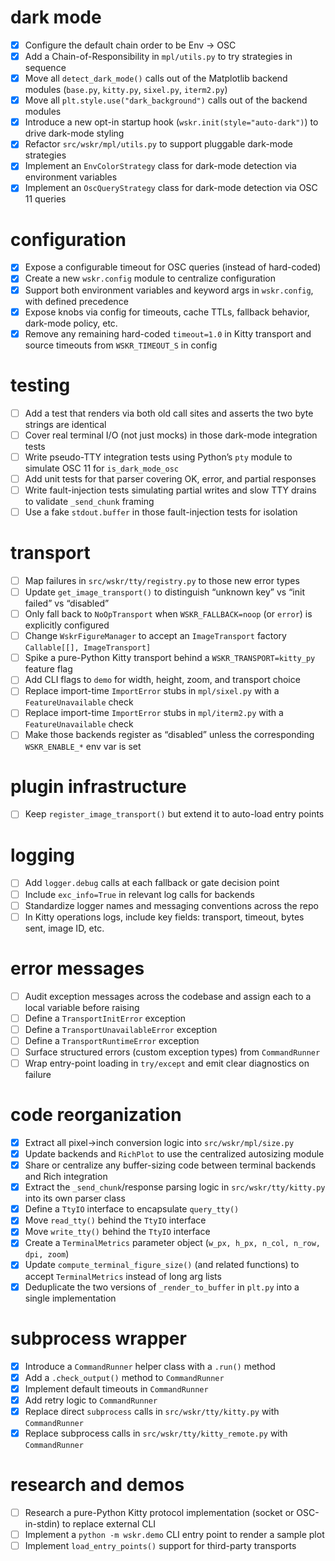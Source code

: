 # dark mode

* [x] Configure the default chain order to be Env → OSC
* [x] Add a Chain-of-Responsibility in `mpl/utils.py` to try strategies in sequence
* [x] Move all `detect_dark_mode()` calls out of the Matplotlib backend modules (`base.py`, `kitty.py`, `sixel.py`, `iterm2.py`)
* [x] Move all `plt.style.use("dark_background")` calls out of the backend modules
* [x] Introduce a new opt-in startup hook (`wskr.init(style="auto-dark")`) to drive dark-mode styling
* [x] Refactor `src/wskr/mpl/utils.py` to support pluggable dark-mode strategies
* [x] Implement an `EnvColorStrategy` class for dark-mode detection via environment variables
* [x] Implement an `OscQueryStrategy` class for dark-mode detection via OSC 11 queries

# configuration

* [x] Expose a configurable timeout for OSC queries (instead of hard-coded)
* [x] Create a new `wskr.config` module to centralize configuration
* [x] Support both environment variables and keyword args in `wskr.config`, with defined precedence
* [x] Expose knobs via config for timeouts, cache TTLs, fallback behavior, dark-mode policy, etc.
* [x] Remove any remaining hard-coded `timeout=1.0` in Kitty transport and source timeouts from `WSKR_TIMEOUT_S` in config

# testing

* [ ] Add a test that renders via both old call sites and asserts the two byte strings are identical
* [ ] Cover real terminal I/O (not just mocks) in those dark-mode integration tests
* [ ] Write pseudo-TTY integration tests using Python’s `pty` module to simulate OSC 11 for `is_dark_mode_osc`
* [ ] Add unit tests for that parser covering OK, error, and partial responses
* [ ] Write fault-injection tests simulating partial writes and slow TTY drains to validate `_send_chunk` framing
* [ ] Use a fake `stdout.buffer` in those fault-injection tests for isolation

# transport

* [ ] Map failures in `src/wskr/tty/registry.py` to those new error types
* [ ] Update `get_image_transport()` to distinguish “unknown key” vs “init failed” vs “disabled”
* [ ] Only fall back to `NoOpTransport` when `WSKR_FALLBACK=noop` (or `error`) is explicitly configured
* [ ] Change `WskrFigureManager` to accept an `ImageTransport` factory `Callable[[], ImageTransport]`
* [ ] Spike a pure-Python Kitty transport behind a `WSKR_TRANSPORT=kitty_py` feature flag
* [ ] Add CLI flags to `demo` for width, height, zoom, and transport choice
* [ ] Replace import-time `ImportError` stubs in `mpl/sixel.py` with a `FeatureUnavailable` check
* [ ] Replace import-time `ImportError` stubs in `mpl/iterm2.py` with a `FeatureUnavailable` check
* [ ] Make those backends register as “disabled” unless the corresponding `WSKR_ENABLE_*` env var is set

# plugin infrastructure

* [ ] Keep `register_image_transport()` but extend it to auto-load entry points

# logging

* [ ] Add `logger.debug` calls at each fallback or gate decision point
* [ ] Include `exc_info=True` in relevant log calls for backends
* [ ] Standardize logger names and messaging conventions across the repo
* [ ] In Kitty operations logs, include key fields: transport, timeout, bytes sent, image ID, etc.

# error messages

* [ ] Audit exception messages across the codebase and assign each to a local variable before raising
* [ ] Define a `TransportInitError` exception
* [ ] Define a `TransportUnavailableError` exception
* [ ] Define a `TransportRuntimeError` exception
* [ ] Surface structured errors (custom exception types) from `CommandRunner`
* [ ] Wrap entry-point loading in `try/except` and emit clear diagnostics on failure

# code reorganization

* [x] Extract all pixel→inch conversion logic into `src/wskr/mpl/size.py`
* [x] Update backends and `RichPlot` to use the centralized autosizing module
* [x] Share or centralize any buffer-sizing code between terminal backends and Rich integration
* [x] Extract the `_send_chunk`/response parsing logic in `src/wskr/tty/kitty.py` into its own parser class
* [x] Define a `TtyIO` interface to encapsulate `query_tty()`
* [x] Move `read_tty()` behind the `TtyIO` interface
* [x] Move `write_tty()` behind the `TtyIO` interface
* [x] Create a `TerminalMetrics` parameter object (`w_px, h_px, n_col, n_row, dpi, zoom`)
* [x] Update `compute_terminal_figure_size()` (and related functions) to accept `TerminalMetrics` instead of long arg lists
* [x] Deduplicate the two versions of `_render_to_buffer` in `plt.py` into a single implementation

# subprocess wrapper

* [x] Introduce a `CommandRunner` helper class with a `.run()` method
* [x] Add a `.check_output()` method to `CommandRunner`
* [x] Implement default timeouts in `CommandRunner`
* [x] Add retry logic to `CommandRunner`
* [x] Replace direct `subprocess` calls in `src/wskr/tty/kitty.py` with `CommandRunner`
* [x] Replace subprocess calls in `src/wskr/tty/kitty_remote.py` with `CommandRunner`

# research and demos

* [ ] Research a pure-Python Kitty protocol implementation (socket or OSC-in-stdin) to replace external CLI
* [ ] Implement a `python -m wskr.demo` CLI entry point to render a sample plot
* [ ] Implement `load_entry_points()` support for third-party transports
